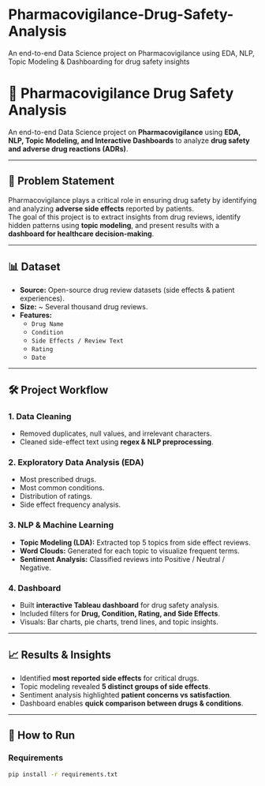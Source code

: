 # Pharmacovigilance-Drug-Safety-Analysis
An end-to-end Data Science project on Pharmacovigilance using EDA, NLP, Topic Modeling &amp; Dashboarding for drug safety insights
# 💊 Pharmacovigilance Drug Safety Analysis

An end-to-end Data Science project on **Pharmacovigilance** using **EDA, NLP, Topic Modeling, and Interactive Dashboards** to analyze **drug safety and adverse drug reactions (ADRs)**.

---

## 📖 Problem Statement
Pharmacovigilance plays a critical role in ensuring drug safety by identifying and analyzing **adverse side effects** reported by patients.  
The goal of this project is to extract insights from drug reviews, identify hidden patterns using **topic modeling**, and present results with a **dashboard for healthcare decision-making**.

---

## 📊 Dataset
- **Source:** Open-source drug review datasets (side effects & patient experiences).  
- **Size:** ~ Several thousand drug reviews.  
- **Features:**  
  - `Drug Name`  
  - `Condition`  
  - `Side Effects / Review Text`  
  - `Rating`  
  - `Date`  

---

## 🛠️ Project Workflow
### 1. Data Cleaning
- Removed duplicates, null values, and irrelevant characters.  
- Cleaned side-effect text using **regex & NLP preprocessing**.  

### 2. Exploratory Data Analysis (EDA)
- Most prescribed drugs.  
- Most common conditions.  
- Distribution of ratings.  
- Side effect frequency analysis.  

### 3. NLP & Machine Learning
- **Topic Modeling (LDA):** Extracted top 5 topics from side effect reviews.  
- **Word Clouds:** Generated for each topic to visualize frequent terms.  
- **Sentiment Analysis:** Classified reviews into Positive / Neutral / Negative.  

### 4. Dashboard
- Built **interactive Tableau dashboard** for drug safety analysis.  
- Included filters for **Drug, Condition, Rating, and Side Effects**.  
- Visuals: Bar charts, pie charts, trend lines, and topic insights.  

---

## 📈 Results & Insights
- Identified **most reported side effects** for critical drugs.  
- Topic modeling revealed **5 distinct groups of side effects**.  
- Sentiment analysis highlighted **patient concerns vs satisfaction**.  
- Dashboard enables **quick comparison between drugs & conditions**.  

---

## 🚀 How to Run
### Requirements
```bash
pip install -r requirements.txt
